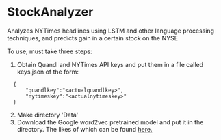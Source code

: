 # StockAnalyzer

Analyzes NYTimes headlines using LSTM and other language processing techniques, and predicts gain in a certain stock on the NYSE

To use, must take three steps:
1. Obtain Quandl and NYTimes API keys and put them in a file called keys.json of the form:
``` 
  {
      "quandlkey":"<actualquandlkey>",
      "nytimeskey":"<actualnytimeskey>"
  }
```
2. Make directory 'Data'
3. Download the Google word2vec pretrained model and put it in the directory. The likes of which can be found [here.](https://drive.google.com/file/d/0B7XkCwpI5KDYNlNUTTlSS21pQmM/edit?usp=sharing)
